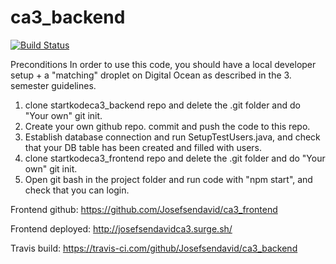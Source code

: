 # ca3_backend
[![Build Status](https://travis-ci.com/Josefsendavid/ca3_backend.svg?branch=main)](https://travis-ci.com/Josefsendavid/ca3_backend)

Preconditions
In order to use this code, you should have a local developer setup + a "matching" droplet on Digital Ocean as described in the 3. semester guidelines.

1. clone startkodeca3_backend repo and delete the .git folder and do "Your own" git init.
2. Create your own github repo. commit and push the code to this repo.
3. Establish database connection and run SetupTestUsers.java, and check that your DB table has been created and filled with users.
4. clone startkodeca3_frontend repo and delete the .git folder and do "Your own" git init.
5. Open git bash in the project folder and run code with "npm start", and check that you can login.

Frontend github: https://github.com/Josefsendavid/ca3_frontend

Frontend deployed: http://josefsendavidca3.surge.sh/

Travis build: https://travis-ci.com/github/Josefsendavid/ca3_backend